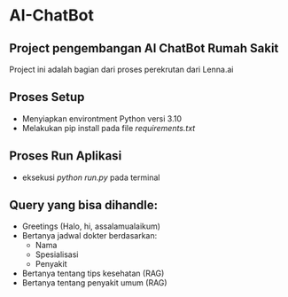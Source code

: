 # AI-ChatBot
## Project pengembangan AI ChatBot Rumah Sakit
Project ini adalah bagian dari proses perekrutan dari Lenna.ai

## Proses Setup
- Menyiapkan environtment Python versi 3.10
- Melakukan pip install pada file *requirements.txt*

## Proses Run Aplikasi
- eksekusi *python run.py* pada terminal

## Query yang bisa dihandle:
- Greetings (Halo, hi, assalamualaikum)
- Bertanya jadwal dokter berdasarkan:
    - Nama 
    - Spesialisasi
    - Penyakit
- Bertanya tentang tips kesehatan (RAG)
- Bertanya tentang penyakit umum (RAG)
